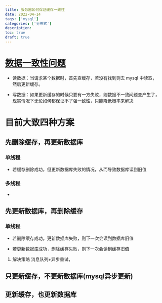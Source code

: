 ```yaml
---
title: 服务器如何保证缓存一致性
date: 2022-04-14
tags: ['mysql']
categories: ['分布式']
description: 
toc: true
draft: true
---
```



# [数据一致性问题](https://cloud.tencent.com/developer/article/1917325)

+ 读数据：当请求某个数据时，首先查缓存，若没有找到则去 mysql 中读取，然后更新缓存。

+ 写数据：如果更新缓存的时候只要有一方失败，则数据不一致问题变产生了，现实情况下无论如何都保证不了强一致性，只能降低概率来解决

<!--more-->


# 目前大致四种方案

## 先删除缓存，再更新数据库

### 单线程

+ 若缓存删除成功，但更新数据库失败的情况，从而导致数据库读到旧值

### 多线程

+

## 先更新数据库，再删除缓存

### 单线程

+ 若删除缓存成功，更新数据库失败，则下一次会读到数据库旧值

+ 若更新数据库成功，删除缓存失败，则下一次会读到缓存旧值

1. 解决策略 消息队列+异步重试，

## 只更新缓存，不更新数据库(mysql异步更新)


## 更新缓存，也更新数据库


